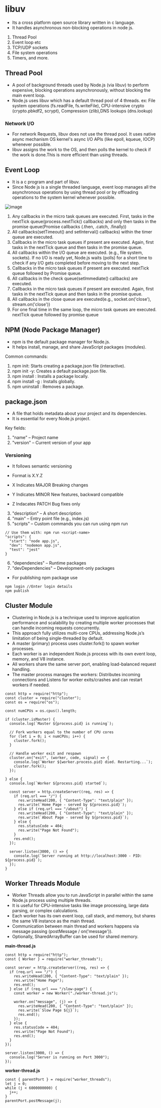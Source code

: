 # libuv
- Its a cross platform open source library written in c language.
- It handles asynchronous non-blocking operations in node js.
1. Thread Pool
2. Event loop etc
3. TCP/UDP sockets
4. File system operations
5. Timers, and more.

## Thread Pool
- A pool of background threads used by Node.js (via libuv) to perform expensive, blocking operations asynchronously, without blocking the main event loop.
- Node.js uses libuv which has a default thread pool of 4 threads.
ex: File system operations (fs.readFile, fs.writeFile), CPU-intensive crypto (crypto.pbkdf2, scrypt), Compression (zlib),DNS lookups (dns.lookup)

### Network I/O
- For network Requests, libuv does not use the thread pool. It uses native async mechanism  OS kernel's async I/O APIs (like epoll, kqueue, IOCP) whenever possible.
- libuv assigns the work to the OS, and then polls the kernel to check if the work is done.This is more efficient than using threads.

## Event Loop
- It is a c program and part of libuv.
- Since Node js is a single threaded language, event loop manages all the asynchronous operations by using thread pool or  by offloading operations to the system kernel whenever possible.


![image](https://github.com/user-attachments/assets/88600b8c-2cdb-4049-8daa-99aecaad1b09)

1. Any callbacks in the micro task queues are executed. First, tasks in the nextTick queue(process.nextTick() callbacks) and only then tasks in the promise queue(Promise callbacks (.then, .catch, .finally))
2. All callbacks(setTimeout() and setInterval() callbacks) within the timer queue are executed.
3. Callbacks in the micro task queues if present are executed. Again, first tasks in the nextTick queue and then tasks in the promise queue.
4. All callbacks within the I/O queue are executed. (e.g., file system, sockets).  If no I/O is ready yet, Node.js waits (polls) for a short time to check if any I/O gets completed before moving to the next step.
5. Callbacks in the micro task queues if present are executed. nextTick queue followed by Promise queue.
6. All callbacks in the check queue(setImmediate() callbacks) are executed. 
7. Callbacks in the micro task queues if present are executed. Again, first tasks in the nextTick queue and then tasks in the promise queue.
8. All callbacks in the close queue are executed(e.g., socket.on('close'), stream.on('close'))
9. For one final time in the same loop, the micro task queues are executed. nextTick queue followed by promise queue

## NPM (Node Package Manager)
- npm is the default package manager for Node.js.
- It helps install, manage, and share JavaScript packages (modules).

Common commands:
1. npm init: Starts creating a package.json file (interactive).
2. npm init -y: Creates a default package.json file.
3. npm install <package>: Installs a package locally.
4. npm install -g <package>: Installs globally.
5. npm uninstall <package>: Removes a package.

## package.json
- A file that holds metadata about your project and its dependencies.
- It is essential for every Node.js project.

Key fields:

1. "name" – Project name
2. "version" – Current version of your app
### Versioning
- It follows semantic versioning
- Format is X.Y.Z

- X Indicates MAJOR	Breaking changes
- Y Indicates MINOR	New features, backward compatible
- Z Indacates PATCH	Bug fixes only

3. "description" – A short description
4. "main" – Entry point file (e.g., index.js)
5. "scripts" – Custom commands you can run using npm run
```
// Use them with: npm run <script-name>
"scripts": {
  "start": "node app.js",
  "dev": "nodemon app.js",
  "test": "jest"
}
```

6. "dependencies" – Runtime packages
7. "devDependencies" – Development-only packages

- For publishing npm package use
```
npm login //Enter login details
npm publish
```

## Cluster Module
- Clustering in Node.js is a technique used to improve application performance and scalability by creating multiple worker processes that can handle incoming requests concurrently.
- This approach fully utilizes multi-core CPUs, addressing Node.js’s limitation of being single-threaded by default.
- A master (primary) process uses cluster.fork() to spawn worker processes.
- Each worker is an independent Node.js process with its own event loop, memory, and V8 instance.
- All workers share the same server port, enabling load-balanced request handling.
- The master process manages the workers: Distributes incoming connections and Listens for worker exits/crashes and can restart workers if needed.

```
const http = require("http");
const cluster = require("cluster");
const os = require("os");

const numCPUs = os.cpus().length;

if (cluster.isMaster) {
  console.log(`Master ${process.pid} is running`);

  // Fork workers equal to the number of CPU cores
  for (let i = 0; i < numCPUs; i++) {
    cluster.fork();
  }

  // Handle worker exit and respawn
  cluster.on("exit", (worker, code, signal) => {
    console.log(`Worker ${worker.process.pid} died. Restarting...`);
    cluster.fork();
  });

} else {
  console.log(`Worker ${process.pid} started`);

  const server = http.createServer((req, res) => {
    if (req.url === "/") {
      res.writeHead(200, { "Content-Type": "text/plain" });
      res.write(`Home Page - served by ${process.pid}`);
    } else if (req.url === "/about") {
      res.writeHead(200, { "Content-Type": "text/plain" });
      res.write(`About Page - served by ${process.pid}`);
    } else {
      res.statusCode = 404;
      res.write("Page Not Found");
    }
    res.end();
  });

  server.listen(3000, () => {
    console.log(`Server running at http://localhost:3000 - PID: ${process.pid}`);
  });
}
```

## Worker Threads Module
- Worker Threads allow you to run JavaScript in parallel within the same Node.js process using multiple threads.
- It is useful for CPU-intensive tasks like image processing, large data parsing, or complex calculations.
- Each worker has its own event loop, call stack, and memory, but shares the same V8 instance as the main thread.
- Communication between main thread and workers happens via message passing (postMessage / on('message')).
- Optionally, SharedArrayBuffer can be used for shared memory.

**main-thread.js**
```
const http = require("http");
const { Worker } = require("worker_threads");

const server = http.createServer((req, res) => {
  if (req.url === "/") {
    res.writeHead(200, { "Content-Type": "text/plain" });
    res.write("Home Page");
    res.end();
  } else if (req.url === "/slow-page") {
    const worker = new Worker("./worker-thread.js");

    worker.on("message", (j) => {
      res.writeHead(200, { "Content-Type": "text/plain" });
      res.write(`Slow Page ${j}`);
      res.end();
    });
  } else {
    res.statusCode = 404;
    res.write("Page Not Found");
    res.end();
  }
});

server.listen(3000, () => {
  console.log("Server is running on Port 3000");
});
```

**worker-thread.js**
```
const { parentPort } = require("worker_threads");
let j = 0;
while (j < 6000000000) {
  j++;
}
parentPort.postMessage(j);
```


